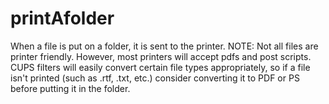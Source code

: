 # printAfolder
When a file is put on a folder, it is sent to the printer. 
NOTE: Not all files are printer friendly. However, most printers will accept pdfs and post scripts. CUPS filters will easily convert certain
file types appropriately, so if a file isn't printed (such as .rtf, .txt, etc.) consider converting it to PDF or PS before putting it in the folder.
